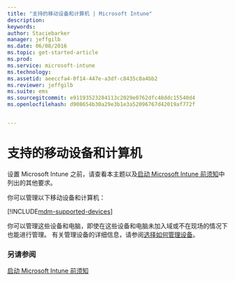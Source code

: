 ```yaml
---
title: "支持的移动设备和计算机 | Microsoft Intune"
description: 
keywords: 
author: Staciebarker
manager: jeffgilb
ms.date: 06/08/2016
ms.topic: get-started-article
ms.prod: 
ms.service: microsoft-intune
ms.technology: 
ms.assetid: aeeccfa4-0f14-447e-a3df-c8435c8a4bb2
ms.reviewer: jeffgilb
ms.suite: ems
ms.sourcegitcommit: e91193523284113c2029e0762dfc48ddc15540d4
ms.openlocfilehash: d908654b30a29e3b1e3a52096767d42019af772f


---
```


# 支持的移动设备和计算机

设置 Microsoft Intune 之前，请查看本主题以及[启动 Microsoft Intune 前须知](what-to-know-before-you-start-microsoft-intune.md)中列出的其他要求。 

你可以管理以下移动设备和计算机：

[!INCLUDE[mdm-supported-devices](../includes/mdm-supported-devices.md)] 

你可以管理这些设备和电脑，即使在这些设备和电脑未加入域或不在现场的情况下也能进行管理。 有关管理设备的详细信息，请参阅[选择如何管理设备](/Intune/get-started/choose-how-to-manage-devices)。


### 另请参阅
[启动 Microsoft Intune 前须知](what-to-know-before-you-start-microsoft-intune.md)


<!--HONumber=Jun16_HO4-->


